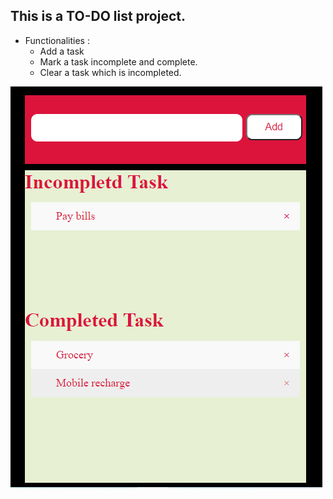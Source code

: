 ## This is a TO-DO list project.

* Functionalities :
  * Add a task
  * Mark a task incomplete and complete.
  * Clear a task which is incompleted.
  
<img src="https://github.com/Pawan300/Javascript_projects/blob/master/To_do_list/image/to_do_list.PNG">
